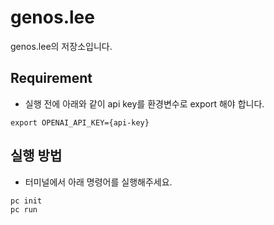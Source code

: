 # genos.lee
genos.lee의 저장소입니다.

## Requirement
- 실행 전에 아래와 같이 api key를 환경변수로 export 해야 합니다.
```
export OPENAI_API_KEY={api-key}
```

## 실행 방법
- 터미널에서 아래 명령어를 실행해주세요. 
```
pc init
pc run
```